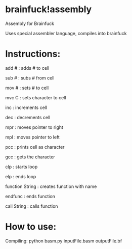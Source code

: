 # brainfuck!assembly
Assembly for Brainfuck

Uses special assembler language, compiles into brainfuck

# Instructions:

add #	: adds # to cell

sub #	: subs # from cell

mov #	: sets # to cell

mvc C : sets character to cell

inc		: increments cell

dec		: decrements cell

mpr		: moves pointer to right

mpl		: moves pointer to left

pcc		: prints cell as character

gcc		: gets the character

clp   : starts loop

elp   : ends loop

function String  : creates function with name

endfunc          : ends function

call String      : calls function


# How to use:

Compiling: python basm.py inputFile.basm outputFile.bf
